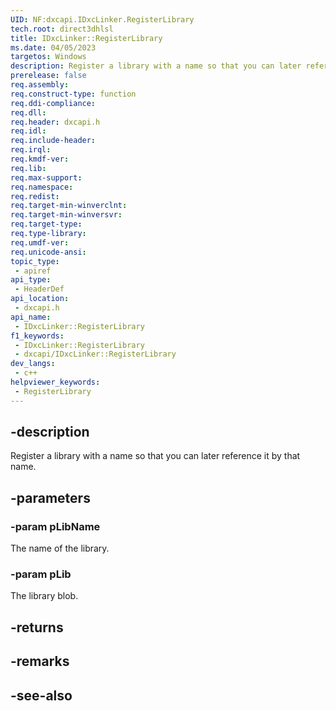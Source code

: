 ```yaml
---
UID: NF:dxcapi.IDxcLinker.RegisterLibrary
tech.root: direct3dhlsl
title: IDxcLinker::RegisterLibrary
ms.date: 04/05/2023
targetos: Windows
description: Register a library with a name so that you can later reference it by that name.
prerelease: false
req.assembly: 
req.construct-type: function
req.ddi-compliance: 
req.dll: 
req.header: dxcapi.h
req.idl: 
req.include-header: 
req.irql: 
req.kmdf-ver: 
req.lib: 
req.max-support: 
req.namespace: 
req.redist: 
req.target-min-winverclnt: 
req.target-min-winversvr: 
req.target-type: 
req.type-library: 
req.umdf-ver: 
req.unicode-ansi: 
topic_type:
 - apiref
api_type:
 - HeaderDef
api_location:
 - dxcapi.h
api_name:
 - IDxcLinker::RegisterLibrary
f1_keywords:
 - IDxcLinker::RegisterLibrary
 - dxcapi/IDxcLinker::RegisterLibrary
dev_langs:
 - c++
helpviewer_keywords:
 - RegisterLibrary
---
```


## -description

Register a library with a name so that you can later reference it by that name.

## -parameters

### -param pLibName

The name of the library.

### -param pLib

The library blob.

## -returns

## -remarks

## -see-also
